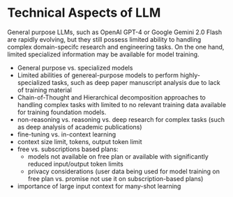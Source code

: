 # Technical Aspects of LLM

General purpose LLMs, such as OpenAI GPT-4 or Google Gemini 2.0 Flash are rapidly evolving, but they still possess limited ability to handling complex domain-specifc research and engineering tasks. On the one hand, limited specialized information may be available for model training.

- General purpose vs. specialized models
- Limited abilities of genereal-purpose models to perform highly-specialized tasks, such as deep paper manuscript analysis due to lack of training material
- Chain-of-Thought and Hierarchical decomposition approaches to handling complex tasks with limited to no relevant training data available for training foundation models.
- non-reasoning vs. reasoning vs. deep research for complex tasks (such as deep analysis of academic publications)
- fine-tuning vs. in-context learning
- context size limit, tokens, output token limit
- free vs. subscriptions based plans:
    - models not available on free plan or available with significantly reduced input/output token limits
    - privacy considerations (user data being used for model training on free plan vs. promise not use it on subscription-based plans)
- importance of large input context for many-shot learning